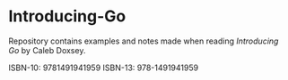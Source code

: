 # Introducing-Go

Repository contains examples and notes made when reading *Introducing Go* by Caleb Doxsey.

ISBN-10: 9781491941959
ISBN-13: 978-1491941959
